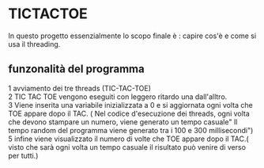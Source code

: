 
# TICTACTOE

In questo progetto essenzialmente lo scopo finale è : capire  cos'è e come si usa il threading.
## funzonalità del programma
1 avviamento dei tre threads (TIC-TAC-TOE)
<br>
2 TIC TAC TOE vengono eseguiti con leggero ritardo una dall'alltro.
<br>
3 Viene inserita una variabile inizializzata a 0 e si aggiornata ogni volta che TOE appare dopo il TAC.
( Nel codice d'esecuzione dei threads, ogni volta che devono stampare un numero, viene generato un tempo casuale" Il tempo random del programma viene generato tra i 100 e 300 millisecondi")
<br>
5 infine viene visualizzato il numero di volte che TOE appare dopo il TAC.( visto che sarà ogni volta un tempo casuale il risultato può venire di verso per tutti.)

